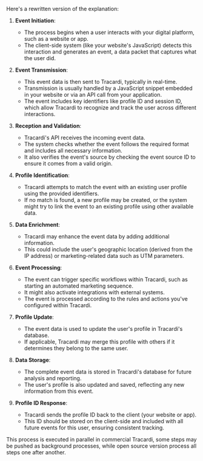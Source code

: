 Here's a rewritten version of the explanation:

1. **Event Initiation**:
    - The process begins when a user interacts with your digital platform, such as a website or app.
    - The client-side system (like your website's JavaScript) detects this interaction and generates an event, a data
      packet that captures what the user did.

2. **Event Transmission**:
    - This event data is then sent to Tracardi, typically in real-time.
    - Transmission is usually handled by a JavaScript snippet embedded in your website or via an API call from your
      application.
    - The event includes key identifiers like profile ID and session ID, which allow Tracardi to recognize and track the
      user across different interactions.

3. **Reception and Validation**:
    - Tracardi's API receives the incoming event data.
    - The system checks whether the event follows the required format and includes all necessary information.
    - It also verifies the event's source by checking the event source ID to ensure it comes from a valid origin.

4. **Profile Identification**:
    - Tracardi attempts to match the event with an existing user profile using the provided identifiers.
    - If no match is found, a new profile may be created, or the system might try to link the event to an existing
      profile using other available data.

5. **Data Enrichment**:
    - Tracardi may enhance the event data by adding additional information.
    - This could include the user's geographic location (derived from the IP address) or marketing-related data such as
      UTM parameters.

6. **Event Processing**:
    - The event can trigger specific workflows within Tracardi, such as starting an automated marketing sequence.
    - It might also activate integrations with external systems.
    - The event is processed according to the rules and actions you've configured within Tracardi.

7. **Profile Update**:
    - The event data is used to update the user's profile in Tracardi's database.
    - If applicable, Tracardi may merge this profile with others if it determines they belong to the same user.

8. **Data Storage**:
    - The complete event data is stored in Tracardi's database for future analysis and reporting.
    - The user's profile is also updated and saved, reflecting any new information from this event.

9. **Profile ID Response**:
    - Tracardi sends the profile ID back to the client (your website or app).
    - This ID should be stored on the client-side and included with all future events for this user, ensuring consistent
      tracking.

This process is executed in parallel in commercial Tracardi, some steps may be pushed as background processes, while
open source version process all steps one after another. 